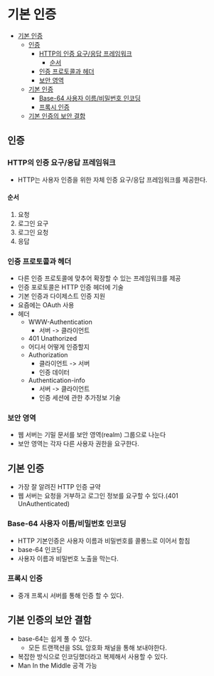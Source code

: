 # 기본 인증
- [기본 인증](#기본-인증)
  - [인증](#인증)
    - [HTTP의 인증 요구/응답 프레임워크](#http의-인증-요구응답-프레임워크)
      - [순서](#순서)
    - [인증 프로토콜과 헤더](#인증-프로토콜과-헤더)
    - [보안 영역](#보안-영역)
  - [기본 인증](#기본-인증-1)
    - [Base-64 사용자 이름/비밀번호 인코딩](#base-64-사용자-이름비밀번호-인코딩)
    - [프록시 인증](#프록시-인증)
  - [기본 인증의 보안 결함](#기본-인증의-보안-결함)
## 인증
### HTTP의 인증 요구/응답 프레임워크
- HTTP는 사용자 인증을 위한 자체 인증 요구/응답 프레임워크를 제공한다.
#### 순서
1. 요청
2. 로그인 요구
3. 로그인 요청
4. 응답

### 인증 프로토콜과 헤더
- 다른 인증 프로토콜에 맞추어 확장할 수 있는 프레임워크를 제공
- 인증 포로토콜은 HTTP 인증 헤더에 기술
- 기본 인증과 다이제스트 인증 지원
- 요즘에는 OAuth 사용
- 헤더
  - WWW-Authentication
    - 서버 -> 클라이언트 
   - 401 Unathorized
    - 어디서 어떻게 인증할지 
  - Authorization
    - 클라이언트 -> 서버
    - 인증 데이터 
  - Authentication-info
    - 서버 -> 클라이언트
    - 인증 세션에 관한 추가정보 기술

### 보안 영역
- 웹 서버는 기밀 문서를 보안 영역(realm) 그룹으로 나눈다
- 보안 영역는 각자 다른 사용자 권한을 요구한다.

## 기본 인증
- 가장 잘 알려진 HTTP 인증 규약
- 웹 서버는 요청을 거부하고 로그인 정보를 요구할 수 있다.(401 UnAuthenticated)

### Base-64 사용자 이름/비밀번호 인코딩
- HTTP 기본인증은 사용자 이름과 비밀번호를 콜롱느로 이어서 함침
- base-64 인코딩
- 사용자 이름과 비밀번호 노출을 막는다.

### 프록시 인증
- 중개 프록시 서버를 통해 인증 할 수 있다.

## 기본 인증의 보안 결함
- base-64는 쉽게 풀 수 있다.
  - 모든 트랜잭션을 SSL 암호화 채널을 통해 보내야한다.
- 복잡한 방식으로 인코딩했더라고 복제해서 사용할 수 있다.
- Man In the Middle 공격 가능